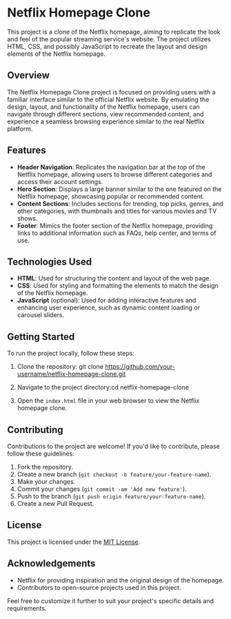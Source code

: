 # Netflix Homepage Clone

This project is a clone of the Netflix homepage, aiming to replicate the look and feel of the popular streaming service's website. The project utilizes HTML, CSS, and possibly JavaScript to recreate the layout and design elements of the Netflix homepage.

## Overview

The Netflix Homepage Clone project is focused on providing users with a familiar interface similar to the official Netflix website. By emulating the design, layout, and functionality of the Netflix homepage, users can navigate through different sections, view recommended content, and experience a seamless browsing experience similar to the real Netflix platform.

## Features

- **Header Navigation**: Replicates the navigation bar at the top of the Netflix homepage, allowing users to browse different categories and access their account settings.
- **Hero Section**: Displays a large banner similar to the one featured on the Netflix homepage, showcasing popular or recommended content.
- **Content Sections**: Includes sections for trending, top picks, genres, and other categories, with thumbnails and titles for various movies and TV shows.
- **Footer**: Mimics the footer section of the Netflix homepage, providing links to additional information such as FAQs, help center, and terms of use.

## Technologies Used

- **HTML**: Used for structuring the content and layout of the web page.
- **CSS**: Used for styling and formatting the elements to match the design of the Netflix homepage.
- **JavaScript** (optional): Used for adding interactive features and enhancing user experience, such as dynamic content loading or carousel sliders.

## Getting Started

To run the project locally, follow these steps:

1. Clone the repository: git clone https://github.com/your-username/netflix-homepage-clone.git

2. Navigate to the project directory:cd netflix-homepage-clone

3. Open the `index.html` file in your web browser to view the Netflix homepage clone.

## Contributing

Contributions to the project are welcome! If you'd like to contribute, please follow these guidelines:

1. Fork the repository.
2. Create a new branch (`git checkout -b feature/your-feature-name`).
3. Make your changes.
4. Commit your changes (`git commit -am 'Add new feature'`).
5. Push to the branch (`git push origin feature/your-feature-name`).
6. Create a new Pull Request.

## License

This project is licensed under the [MIT License](LICENSE).

## Acknowledgements

- Netflix for providing inspiration and the original design of the homepage.
- Contributors to open-source projects used in this project.

Feel free to customize it further to suit your project's specific details and requirements.

